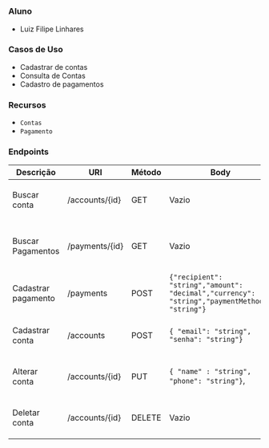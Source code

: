 #

### Aluno
- Luiz Filipe Linhares

### Casos de Uso
 - Cadastrar de contas
 - Consulta de Contas
 - Cadastro de pagamentos

### Recursos
 - `Contas`
 - `Pagamento`

### Endpoints

| Descrição | URI | Método | Body | Response | Erro |
| --- | --- | --- | --- | --- | --- |
Buscar conta | /accounts/{id} | GET | Vazio | `200 OK` | `404 Not Found` - Conta não encontrado |
Buscar Pagamentos | /payments/{id} | GET | Vazio | `200 OK` | `404 Not Found` - pagamento não encontrado |
Cadastrar pagamento | /payments | POST | `{"recipient": "string","amount": "decimal","currency": "string","paymentMethod": "string"}` | `201 Created` | `400 Bad Request` - Dados inválidos |
Cadastrar conta | /accounts | POST | `{ "email": "string", "senha": "string"}` | `200 OK` | `400 Bad Request` - Dados inválidos |
Alterar conta  | /accounts/{id} | PUT | `{ "name" : "string", "phone": "string"}`, | `200 OK` | `400 Bad Request` - Id não encontrado |
Deletar conta | /accounts/{id} | DELETE | Vazio | `200 OK` | `404 Not Found` - Nota não encontrada |
